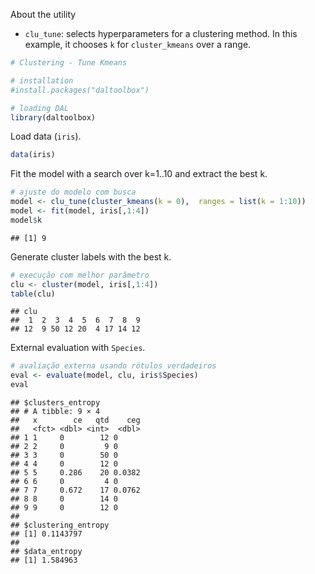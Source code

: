 About the utility
- `clu_tune`: selects hyperparameters for a clustering method. In this example, it chooses `k` for `cluster_kmeans` over a range.


``` r
# Clustering - Tune Kmeans

# installation 
#install.packages("daltoolbox")

# loading DAL
library(daltoolbox)  
```

Load data (`iris`).

``` r
data(iris)
```

Fit the model with a search over k=1..10 and extract the best k.

``` r
# ajuste do modelo com busca
model <- clu_tune(cluster_kmeans(k = 0),  ranges = list(k = 1:10))
model <- fit(model, iris[,1:4])
model$k
```

```
## [1] 9
```

Generate cluster labels with the best k.

``` r
# execução com melhor parâmetro
clu <- cluster(model, iris[,1:4])
table(clu)
```

```
## clu
##  1  2  3  4  5  6  7  8  9 
## 12  9 50 12 20  4 17 14 12
```

External evaluation with `Species`.

``` r
# avaliação externa usando rótulos verdadeiros
eval <- evaluate(model, clu, iris$Species)
eval
```

```
## $clusters_entropy
## # A tibble: 9 × 4
##   x        ce   qtd    ceg
##   <fct> <dbl> <int>  <dbl>
## 1 1     0        12 0     
## 2 2     0         9 0     
## 3 3     0        50 0     
## 4 4     0        12 0     
## 5 5     0.286    20 0.0382
## 6 6     0         4 0     
## 7 7     0.672    17 0.0762
## 8 8     0        14 0     
## 9 9     0        12 0     
## 
## $clustering_entropy
## [1] 0.1143797
## 
## $data_entropy
## [1] 1.584963
```
